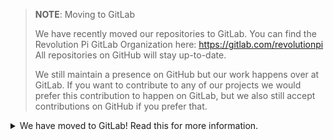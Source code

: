 > **NOTE**: Moving to GitLab
> 
> We have recently moved our repositories to GitLab. You can find the
> Revolution Pi GitLab Organization here: https://gitlab.com/revolutionpi  
> All repositories on GitHub will stay up-to-date.
> 
> We still maintain a presence on GitHub but our work happens over at GitLab. If
> you want to contribute to any of our projects we would prefer this contribution
> to happen on GitLab, but we also still accept contributions on GitHub if you
> prefer that.

<details>
<summary>We have moved to GitLab! Read this for more information.</summary>

We have recently moved our repositories to GitLab. You can find the Revolution
Pi GitLab Organization here: https://gitlab.com/revolutionpi  
All repositories on GitHub will stay up-to-date.

We still maintain a presence on GitHub but our work happens over at GitLab. If
you want to contribute to any of our projects we would prefer this contribution
to happen on GitLab, but we also still accept contributions on GitHub if you
prefer that.
</details>
